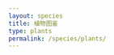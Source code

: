 ```yaml
---
layout: species
title: 植物图鉴
type: plants
permalink: /species/plants/
---
```


<!-- 此页面内容将由JavaScript动态生成 -->
